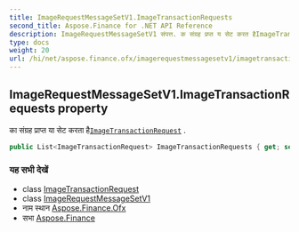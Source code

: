 ```yaml
---
title: ImageRequestMessageSetV1.ImageTransactionRequests
second_title: Aspose.Finance for .NET API Reference
description: ImageRequestMessageSetV1 संपत्त. क संग्रह प्रप्त य सेट करत हैImageTransactionRequest .
type: docs
weight: 20
url: /hi/net/aspose.finance.ofx/imagerequestmessagesetv1/imagetransactionrequests/
---
```

## ImageRequestMessageSetV1.ImageTransactionRequests property

का संग्रह प्राप्त या सेट करता है[`ImageTransactionRequest`](../../../aspose.finance.ofx.image/imagetransactionrequest/) .

```csharp
public List<ImageTransactionRequest> ImageTransactionRequests { get; set; }
```

### यह सभी देखें

* class [ImageTransactionRequest](../../../aspose.finance.ofx.image/imagetransactionrequest/)
* class [ImageRequestMessageSetV1](../)
* नाम स्थान [Aspose.Finance.Ofx](../../imagerequestmessagesetv1/)
* सभा [Aspose.Finance](../../../)


